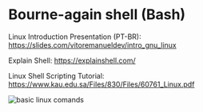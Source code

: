 # Bourne-again shell (Bash)

Linux Introduction Presentation (PT-BR): https://slides.com/vitoremanueldev/intro_gnu_linux

Explain Shell: https://explainshell.com/

Linux Shell Scripting Tutorial: https://www.kau.edu.sa/Files/830/Files/60761_Linux.pdf


<img src="https://github.com/VitorEmanuelDev/Shell_Practice/blob/master/basic_linux_commands.jpg" alt="basic linux comands">

